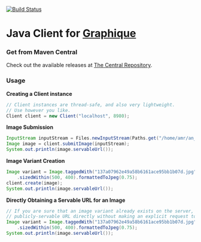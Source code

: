[![Build Status](https://travis-ci.org/amrhassan/graphique-client-java.svg)](https://travis-ci.org/amrhassan/graphique-client-java)

Java Client for [Graphique](https://amrhassan.github.io/graphique)
=========================

### Get from Maven Central ###
Check out the available releases at [The Central Repository](http://search.maven.org/#search|ga|1|a%3A%22graphique-client%22%20g%3A%22io.github.amrhassan%22).

### Usage ####

**Creating a Client instance**
```java
// Client instances are thread-safe, and also very lightweight.
// Use however you like.
Client client = new Client("localhost", 8980);
```

**Image Submission**
```java
InputStream inputStream = Files.newInputStream(Paths.get("/home/amr/an_image.jpg"));
Image image = client.submitImage(inputStream);
System.out.println(image.servableUrl());
```

**Image Variant Creation**
```java
Image variant = Image.taggedWith("137a07962e49a58b6161ace95bb1b07d.jpg")
    .sizedWithin(500, 400).formattedToJpeg(0.75);
client.create(image);
System.out.println(image.servableUrl());
```

**Directly Obtaining a Servable URL for an Image**
```java
// If you are sure that an image variant already exists on the server, you can obtain its
// publicly-servable URL directly without making an explicit request to the server.
Image variant = Image.taggedWith("137a07962e49a58b6161ace95bb1b07d.jpg")
    .sizedWithin(500, 400).formattedToJpeg(0.75);
System.out.println(image.servableUrl());
```
